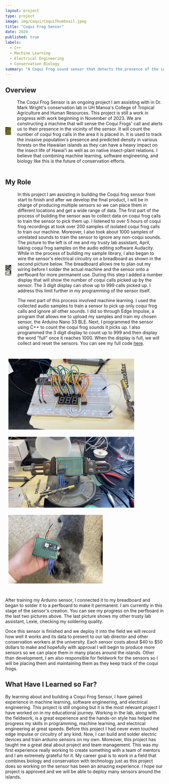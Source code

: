 ```yaml
---
layout: project
type: project
image: img/Coqui/CoquiThumbnail.jpeg
title: "Coqui Frog Sensor"
date: 2024
published: true
labels:
  - C++
  - Machine Learning
  - Electrical Engineering
  - Conservation Biology
summary: "A Coqui Frog sound sensor that detects the presence of the invasive species."
---
```


## Overview
<div style="display: flex; align-items: center;">
  <div style="margin-right: 20px;">
    <img width="200px" src="../img/Coqui/Coqui.jpg" alt="Coqui Frog">
  </div>
  <div>
    The Coqui Frog Sensor is an ongoing project I am assisting with in Dr. Mark Wright's conservation lab in UH Manoa's College of Tropical Agriculture and Human Resources. This project is still a work in progress with work beginning in November of 2023. We are constructing a machine that will sense the Coqui Frogs' call and alerts us to their presence in the vicinity of the sensor. It will count the number of coqui frog calls in the area it is placed in. It is used to track the invasive population's presence and predicted density in various forests on the Hawaiian islands as they can have a heavy impact on the insect life of Hawai'i as well as on native insect-plant relations. I believe that combining machine learning, software engineering, and biology like this is the future of conservation efforts.
  </div>
</div>

<br>

## My Role
<div style="display: flex; align-items: center;">
  <div style="margin-right: 20px;">
    <img width="200px" src="../img/Coqui/April.jpeg" alt="April and me">
  </div>
  <div>
    In this project I am assisting in building the Coqui frog sensor from start to finish and after we develop the final product, I will be in charge of producing multiple sensors so we can place them in different locations and get a wide range of data. The first part of the process of building the sensor was to collect data on coqui frog calls to train the sensor to pick them up. I listened to over 5 hours of coqui frog recordings at took over 200 samples of isolated coqui frog calls to train our machine. Moreover, I also took about 1000 samples of unrelated sounds to train the sensor to ignore any non-coqui sounds. The picture to the left is of me and my trusty lab assistant, April, taking coqui frog samples on the audio editing software Audacity.
<br>
While in the process of building my sample library, I also began to wire the sensor's electrical circuitry on a breadboard as shown in the second picture below. The breadboard allows me to plan out my wiring before I solder the actual machine and the sensor onto a perfboard for more permanent use. During this step I added a number display that will show the number of coqui calls picked up by the sensor. The 3 digit display can show up to 999 calls picked up. I address this limit further in my programming of the sensor itself.

The next part of this process involved machine learning. I used the collected audio samples to train a sensor to pick up only coqui frog calls and ignore all other sounds. I did so through Edge Impulse, a program that allows me to upload my samples and train my chosen sensor, the Arduino Nano 33 BLE. Next, I programmed the sensor using C++ to count the coqui frog sounds it picks up. I also programmed the 3 digit display to count up to 999 and then display the word "full" once it reaches 1000. When the display is full, we will collect and reset the sensors. You can see my full code <a href="https://github.com/erinlpat/erinlpat.github.io/blob/main/code/coquiFrogSensor.cpp">here</a>.
  </div>
</div>

<br>

<div class="text-center p-4">
    <img width="400px" style="margin: 10px;" src="../img/Coqui/CoquiBreadBoard.jpeg" class="img-thumbnail" >
    <img width="400px" style="margin: 10px;" src="../img/Coqui/PerfBoard.jpeg" class="img-thumbnail" >
    <img width="300px" style="margin: 10px;" src="../img/Coqui/SensorLexie.jpeg" class="img-thumbnail" >
</div>

<br>

After training my Arduino sensor, I connected it to my breadboard and began to solder it to a perfboard to make it permanent. I am currently in this stage of the sensor's creation. You can see my progress on the perfboard in the last two pictures above. The last picture shows my other trusty lab assistant, Lexie, checking my soldering quality.

Once this sensor is finished and we deploy it into the field we will record how well it works and its data to present to our lab director and other conservation workers at the university. Each sensor costs about $40 to $50 dollars to make and hopefully with approval I will begin to produce more sensors so we can place them in many places around the islands. Other than development, I am also responsible for fieldwork for the sensors so I will be placing them and maintaining them as they keep track of the coqui frogs. 

## What Have I Learned so Far?
By learning about and building a Coqui Frog Sensor, I have gained experience in machine learning, software engineering, and electrical engineering. This project is still ongoing but it is the most relevant project I have worked on in my educational journey. Working in the lab, along with the fieldwork, is a great experience and the hands-on style has helped me progress my skills in programming, machine learning, and electrical engineering at great speeds. Before this project I had never even touched edge impulse or circuitry of any kind. Now, I can build and solder electric devices and train arduino sensors on my own. Moreover, this project has taught me a great deal about project and team management. This was my first experience really working to create something with a team of mentors and I am extremely grateful for it. My career goal is to work in a field that combines biology and conservation with technology just as this project does so working on the sensor has been an amazing experience. I hope our project is approved and we will be able to deploy many sensors around the islands. 
